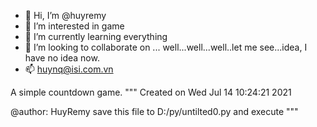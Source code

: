 - 👋 Hi, I’m @huyremy
- 👀 I’m interested in game
- 🌱 I’m currently learning everything
- 💞️ I’m looking to collaborate on ... well...well...well..let me see...idea, I have no idea now.
- 📫 huynq@isi.com.vn

<!---
huyremy/huyremy is a ✨ special ✨ repository because its `README.md` (this file) appears on your GitHub profile.
You can click the Preview link to take a look at your changes.
--->
A simple countdown game.
"""
Created on Wed Jul 14 10:24:21 2021

@author: HuyRemy
save this file to D:/py/untilted0.py and execute
"""
